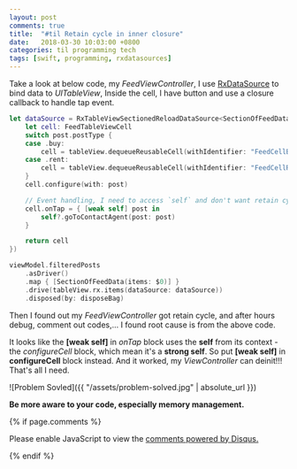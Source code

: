 ```yaml
---
layout: post
comments: true
title:  "#til Retain cycle in inner closure"
date:   2018-03-30 10:03:00 +0800
categories: til programming tech
tags: [swift, programming, rxdatasources]
---
```

Take a look at below code, my *FeedViewController*, I use [RxDataSource][rxdatasources-gh] to bind data to *UITableView*, Inside the cell, I have button and use a closure callback to handle tap event.


```swift
let dataSource = RxTableViewSectionedReloadDataSource<SectionOfFeedData>(configureCell: { (ds, tableView, indexPath, post) -> UITableViewCell in
    let cell: FeedTableViewCell
    switch post.postType {
	case .buy:
		cell = tableView.dequeueReusableCell(withIdentifier: "FeedCellBuy", for: indexPath) as! FeedTableViewCell
	case .rent:
		cell = tableView.dequeueReusableCell(withIdentifier: "FeedCellRent", for: indexPath) as! FeedTableViewCell
    }
    cell.configure(with: post)

    // Event handling, I need to access `self` and don't want retain cycle. Let's use [weak self]!
    cell.onTap = { [weak self] post in
        self?.goToContactAgent(post: post)
    }

    return cell
})

viewModel.filteredPosts
    .asDriver()
    .map { [SectionOfFeedData(items: $0)] }
    .drive(tableView.rx.items(dataSource: dataSource))
    .disposed(by: disposeBag)
```

Then I found out my *FeedViewController* got retain cycle, and after hours debug, comment out codes,... I found root cause is from the above code. 

It looks like the **[weak self]** in *onTap* block uses the **self** from its context - the *configureCell* block, which mean it's a **strong self**. So put **[weak self]** in **configureCell** block instead. And it worked, my *ViewController* can deinit!!! That's all I need.

![Problem Sovled]({{ "/assets/problem-solved.jpg" | absolute_url }})


**Be more aware to your code, especially memory management.**

{% if page.comments %}
<div id="disqus_thread"></div>
<script>

/**
*  RECOMMENDED CONFIGURATION VARIABLES: EDIT AND UNCOMMENT THE SECTION BELOW TO INSERT DYNAMIC VALUES FROM YOUR PLATFORM OR CMS.
*  LEARN WHY DEFINING THESE VARIABLES IS IMPORTANT: https://disqus.com/admin/universalcode/#configuration-variables*/
/*
var disqus_config = function () {
this.page.url = PAGE_URL;  // Replace PAGE_URL with your page's canonical URL variable
this.page.identifier = PAGE_IDENTIFIER; // Replace PAGE_IDENTIFIER with your page's unique identifier variable
};
*/
(function() { // DON'T EDIT BELOW THIS LINE
var d = document, s = d.createElement('script');
s.src = 'https://pddkhanh.disqus.com/embed.js';
s.setAttribute('data-timestamp', +new Date());
(d.head || d.body).appendChild(s);
})();
</script>
<noscript>Please enable JavaScript to view the <a href="https://disqus.com/?ref_noscript">comments powered by Disqus.</a></noscript>
                            
{% endif %}

[rxdatasources-gh]: https://github.com/RxSwiftCommunity/RxDataSources